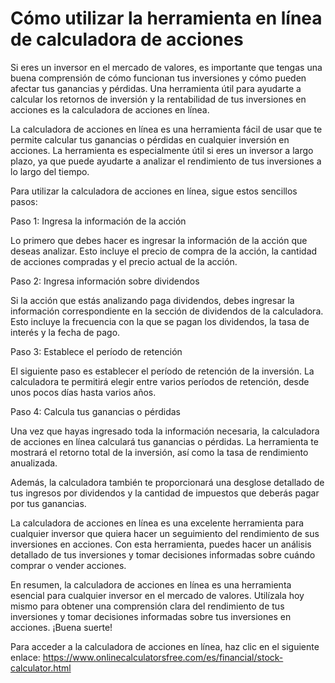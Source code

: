 Cómo utilizar la herramienta en línea de calculadora de acciones
================================================================

Si eres un inversor en el mercado de valores, es importante que tengas una buena comprensión de cómo funcionan tus inversiones y cómo pueden afectar tus ganancias y pérdidas. Una herramienta útil para ayudarte a calcular los retornos de inversión y la rentabilidad de tus inversiones en acciones es la calculadora de acciones en línea.

La calculadora de acciones en línea es una herramienta fácil de usar que te permite calcular tus ganancias o pérdidas en cualquier inversión en acciones. La herramienta es especialmente útil si eres un inversor a largo plazo, ya que puede ayudarte a analizar el rendimiento de tus inversiones a lo largo del tiempo.

Para utilizar la calculadora de acciones en línea, sigue estos sencillos pasos:

Paso 1: Ingresa la información de la acción

Lo primero que debes hacer es ingresar la información de la acción que deseas analizar. Esto incluye el precio de compra de la acción, la cantidad de acciones compradas y el precio actual de la acción.

Paso 2: Ingresa información sobre dividendos

Si la acción que estás analizando paga dividendos, debes ingresar la información correspondiente en la sección de dividendos de la calculadora. Esto incluye la frecuencia con la que se pagan los dividendos, la tasa de interés y la fecha de pago.

Paso 3: Establece el período de retención

El siguiente paso es establecer el período de retención de la inversión. La calculadora te permitirá elegir entre varios períodos de retención, desde unos pocos días hasta varios años.

Paso 4: Calcula tus ganancias o pérdidas

Una vez que hayas ingresado toda la información necesaria, la calculadora de acciones en línea calculará tus ganancias o pérdidas. La herramienta te mostrará el retorno total de la inversión, así como la tasa de rendimiento anualizada.

Además, la calculadora también te proporcionará una desglose detallado de tus ingresos por dividendos y la cantidad de impuestos que deberás pagar por tus ganancias.

La calculadora de acciones en línea es una excelente herramienta para cualquier inversor que quiera hacer un seguimiento del rendimiento de sus inversiones en acciones. Con esta herramienta, puedes hacer un análisis detallado de tus inversiones y tomar decisiones informadas sobre cuándo comprar o vender acciones.

En resumen, la calculadora de acciones en línea es una herramienta esencial para cualquier inversor en el mercado de valores. Utilízala hoy mismo para obtener una comprensión clara del rendimiento de tus inversiones y tomar decisiones informadas sobre tus inversiones en acciones. ¡Buena suerte!

Para acceder a la calculadora de acciones en línea, haz clic en el siguiente enlace: <https://www.onlinecalculatorsfree.com/es/financial/stock-calculator.html>